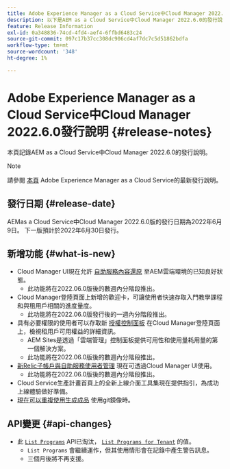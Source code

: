 ```yaml
---
title: Adobe Experience Manager as a Cloud Service中Cloud Manager 2022.6.0發行說明
description: 以下是AEM as a Cloud Service中Cloud Manager 2022.6.0的發行說明。
feature: Release Information
exl-id: 0a348836-74cd-4fd4-aef4-6ffbd6483c24
source-git-commit: 097c17b37cc308dc906cd4af7dc7c5d51862bdfa
workflow-type: tm+mt
source-wordcount: '348'
ht-degree: 1%

---
```


# Adobe Experience Manager as a Cloud Service中Cloud Manager 2022.6.0發行說明 {#release-notes}

本頁記錄AEM as a Cloud Service中Cloud Manager 2022.6.0的發行說明。

>[!NOTE]
>
>請參閱 [本頁](/help/release-notes/release-notes-cloud/release-notes-current.md) Adobe Experience Manager as a Cloud Service的最新發行說明。

## 發行日期 {#release-date}

AEMas a Cloud Service中Cloud Manager 2022.6.0版的發行日期為2022年6月9日。 下一版預計於2022年6月30日發行。

## 新增功能 {#what-is-new}

* Cloud Manager UI現在允許 [自助服務內容還原](/help/operations/backup.md) 至AEM雲端環境的已知良好狀態。
   * 此功能將在2022.06.0版後的數週內分階段推出。
* Cloud Manager登陸頁面上新增的歡迎卡，可讓使用者快速存取入門教學課程和與租用戶相關的進度量度。
   * 此功能將在2022.06.0版發行後的一週內分階段推出。
* 具有必要權限的使用者可以存取新 [授權控制面板](/help/implementing/cloud-manager/license-dashboard.md) 在Cloud Manager登陸頁面上，檢視租用戶可用權益的詳細資訊。
   * AEM Sites是透過「雲端管理」控制面板提供可用性和使用量耗用量的第一個解決方案。
   * 此功能將在2022.06.0版後的數週內分階段推出。
* [新Relic子帳戶與自助服務使用者管理](/help/implementing/cloud-manager/user-access-new-relic.md) 現在可透過Cloud Manager UI使用。
   * 此功能將在2022.06.0版後的數週內分階段推出。
* Cloud Service生產計畫首頁上的全新上線介面工具集現在提供指引，為成功上線體驗做好準備。
* [現在可以重複使用生成成品](/help/implementing/cloud-manager/getting-access-to-aem-in-cloud/setting-up-project.md#build-artifact-reuse) 使用git鏡像時。

## API變更 {#api-changes}

* 此 [`List Programs`](https://developer.adobe.com/experience-cloud/cloud-manager/reference/api/#operation/getPrograms) API已淘汰， [`List Programs for Tenant`](https://developer.adobe.com/experience-cloud/cloud-manager/reference/api/#operation/getProgramsForTenant) 的值。
   * `List Programs` 會繼續運作，但其使用情形會在記錄中產生警告訊息。
   * 三個月後將不再支援。
